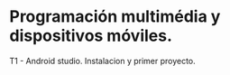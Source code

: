 # Programación multimédia y dispositivos móviles.
T1 - Android studio. Instalacion y primer proyecto.
